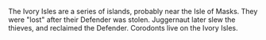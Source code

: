 The Ivory Isles are a series of islands, probably near the Isle of Masks. They were "lost" after their Defender was stolen.  Juggernaut later slew the thieves, and reclaimed the Defender. Corodonts live on the Ivory Isles.

